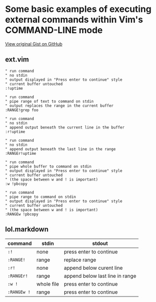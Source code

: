 # Some basic examples of executing external commands within Vim's COMMAND-LINE mode

[View original Gist on GitHub](https://gist.github.com/Integralist/da169871910f4b55c0ac)

## ext.vim

```vim script
" run command
" no stdin
" output displayed in "Press enter to continue" style
" current buffer untouched
:!uptime

" run command
" pipe range of text to command on stdin
" output replaces the range in the current buffer
:RANGE!grep foo

" run command
" no stdin
" append output beneath the current line in the buffer
:r!uptime

" run command
" no stdin
" append output beneath the last line in the range
:RANGEr!uptime

" run command
" pipe whole buffer to command on stdin
" output displayed in "Press enter to continue" style
" current buffer untouched
" (the space between w and ! is important)
:w !pbcopy

" run command
" pipe range to command on stdin
" output displayed in "Press enter to continue" style
" current buffer untouched
" (the space between w and ! is important)
:RANGEw !pbcopy
```

## lol.markdown

| command     | stdin      | stdout |
|-------------|------------|--------|
| `:!`        | none       | press enter to continue |
| `:RANGE!`   | range      | replace range |
| `:r!`       | none       | append below curent line |
| `:RANGEr!`  | range      | append below last line in range |
| `:w !`      | whole file | press enter to continue |
| `:RANGEw !` | range      | press enter to continue |



